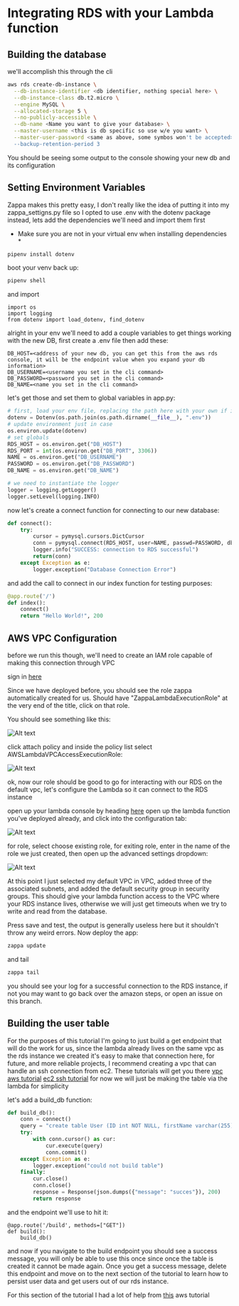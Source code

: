 # Integrating RDS with your Lambda function

## Building the database

we'll accomplish this through the cli

```bash
aws rds create-db-instance \
  --db-instance-identifier <db identifier, nothing special here> \
  --db-instance-class db.t2.micro \
  --engine MySQL \
  --allocated-storage 5 \
  --no-publicly-accessible \
  --db-name <Name you want to give your database> \
  --master-username <this is db specific so use w/e you want> \
  --master-user-password <same as above, some symbos won't be accepted> \
  --backup-retention-period 3
```

You should be seeing some output to the console showing your new db and
its configuration

## Setting Environment Variables

Zappa makes this pretty easy, I don't really like the idea of putting it into my
zappa_settigns.py file so I opted to use .env with the dotenv package instead,
lets add the dependencies we'll need and import them first

* Make sure you are not in your virtual env when installing dependencies *
```bash
pipenv install dotenv
```

boot your venv back up:

```bash
pipenv shell
```

and import

```
import os
import logging
from dotenv import load_dotenv, find_dotenv
```

alright in your env we'll need to add a couple variables to get things working
with the new DB, first create a .env file then add these:
```
DB_HOST=<address of your new db, you can get this from the aws rds console, it will be the endpoint value when you expand your db information>
DB_USERNAME=<username you set in the cli command>
DB_PASSWORD=<password you set in the cli command>
DB_NAME=<name you set in the cli command>
```

let's get those and set them to global variables in app.py:

```python
# first, load your env file, replacing the path here with your own if it differs
dotenv = Dotenv(os.path.join(os.path.dirname(__file__), ".env"))
# update environment just in case
os.environ.update(dotenv)
# set globals
RDS_HOST = os.environ.get("DB_HOST")
RDS_PORT = int(os.environ.get("DB_PORT", 3306))
NAME = os.environ.get("DB_USERNAME")
PASSWORD = os.environ.get("DB_PASSWORD")
DB_NAME = os.environ.get("DB_NAME")

# we need to instantiate the logger
logger = logging.getLogger()
logger.setLevel(logging.INFO)
```

now let's create a connect function for connecting to our new database:

```python
def connect():
    try:
        cursor = pymysql.cursors.DictCursor
        conn = pymysql.connect(RDS_HOST, user=NAME, passwd=PASSWORD, db=DB_NAME, port=RDS_PORT, cursorclass=cursor, connect_timeout=5)
        logger.info("SUCCESS: connection to RDS successful")
        return(conn)
    except Exception as e:
        logger.exception("Database Connection Error")
```

and add the call to connect in our index function for testing purposes:

```python
@app.route('/')
def index():
    connect()
    return "Hello World!", 200

```


## AWS VPC Configuration

before we run this though, we'll need to create an IAM role capable of making this
connection through VPC

sign in [here](https://console.aws.amazon.com/iam/.)

Since we have deployed before, you should see the role zappa automatically
created for us. Should have "ZappaLambdaExecutionRole" at the very end of
the title, click on that role.

You should see something like this:

![Alt text](/../screenshots/screenshots/attach-policy.png?raw=true "Attach Policy")

click attach policy and inside the policy list select AWSLambdaVPCAccessExecutionRole:

![Alt text](/../screenshots/screenshots/select-policy.png?raw=true "Select Policy")

ok, now our role should be good to go for interacting with our RDS on the default vpc,
let's configure the Lambda so it can connect to the RDS instance

open up your lambda console by heading [here](https://console.aws.amazon.com/lambda/home)
open up the lambda function you've deployed already, and click into the configuration tab:

![Alt text](/../screenshots/screenshots/lambda-config.png?raw=true "Lambda Config")

for role, select choose existing role, for exiting role, enter in the name of
the role we just created, then open up the advanced settings dropdown:

![Alt text](/../screenshots/screenshots/lambda-advanced.png?raw=true "Lambda Advanced")

At this point I just selected my default VPC in VPC, added three of the associated
subnets, and added the default security group in security groups. This should give your
lambda function access to the VPC where your RDS instance lives, otherwise we
will just get timeouts when we try to write and read from the database.

Press save and test, the output is generally useless here but it shouldn't throw
any weird errors. Now deploy the app:

```bash
zappa update
```

and tail

```bash
zappa tail
```

you should see your log for a successful connection to the RDS instance, if not
you may want to go back over the amazon steps, or open an issue on this branch.

## Building the user table

For the purposes of this tutorial I'm going to just build a get endpoint that
will do the work for us, since the lambda already lives on the same vpc as the
rds instance we created it's easy to make that connection here, for future, and
more reliable projects, I recommend creating a vpc that can handle an ssh
connection from ec2. These tutorials will get you there [vpc aws tutorial](http://docs.aws.amazon.com/AmazonRDS/latest/UserGuide/CHAP_Tutorials.WebServerDB.CreateVPC.html)
[ec2 ssh tutorial](https://99robots.com/how-to-ssh-to-ec2-instance-on-aws/)
for now we will just be making the table via the lambda for simplicity

let's add a build_db function:

```python
def build_db():
    conn = connect()
    query = "create table User (ID int NOT NULL, firstName varchar(255) NOT NULL, lastName varchar(255) NOT NULL, email varchar(255), PRIMARY KEY (ID))"
    try:
        with conn.cursor() as cur:
            cur.execute(query)
            conn.commit()
    except Exception as e:
        logger.exception("could not build table")
    finally:
        cur.close()
        conn.close()
        response = Response(json.dumps({"message": "succes"}), 200)
        return response
```

and the endpoint we'll use to hit it:

```
@app.route('/build', methods=["GET"])
def build():
    build_db()

```

and now if you navigate to the build endpoint you should see a success message,
you will only be able to use this once since once the table is created it cannot
be made again. Once you get a success message, delete this endpoint and move on
to the next section of the tutorial to learn how to persist user data and get
users out of our rds instance.

For this section of the tutorial I had a lot of help from [this](http://docs.aws.amazon.com/lambda/latest/dg/vpc-rds.html) aws tutorial
